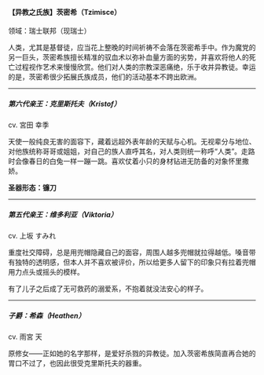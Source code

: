 <h4>【异教之氏族】茨密希（Tzimisce）</h4>
领域：瑞士联邦（现瑞士）

人类，尤其是基督徒，应当花上整晚的时间祈祷不会落在茨密希手中。作为魔党的另一巨头，茨密希族擅长精准的驭血术以弥补血量方面的劣势，并喜欢将他人的死亡过程视作艺术来慢慢欣赏。他们对人类的宗教深恶痛绝，乐于收并异教徒。幸运的是，茨密希很少拓展氏族成员，他们的活动基本不跨出欧洲。

---
##### 第六代亲王：克里斯托夫（Kristof）
cv. 宮田 幸季

天使一般纯良无害的面容下，藏着远超外表年龄的天赋与心机。无视辈分与地位、对他族统称哥哥或姐姐，对自己的族人直呼其名，对人类则统一称呼“人类”。走路时会像春日的白兔一样一蹦一跳。喜欢仗着小只的身材钻进无防备的对象怀里撒娇。

<b>圣器形态：镰刀</b>

---
##### 第五代亲王：维多利亚（Viktoria）
cv. 上坂 すみれ

重度社交障碍，总是用兜帽隐藏自己的面容，周围人越多兜帽就拉得越低。嗓音带有独特的透明感，但本人并不喜欢被评价，所以给更多人留下的印象只有拉着兜帽用力点头或摇头的模样。

有了儿子之后成了无可救药的溺爱系，不抱着就没法安心的样子。

---
##### 子爵：希森（Heathen）
cv. 雨宮 天

原修女——正如她的名字那样，是爱好杀戮的异教徒。加入茨密希族简直再合她的胃口不过了，也因此很受克里斯托夫的器重。